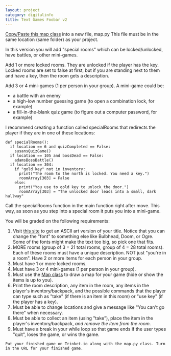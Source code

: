 ```yaml
---
layout: project
category: digitalinfo
title: Text Games Foobar v2
---
```


[Copy/Paste this map class](https://raw.githubusercontent.com/ohiofi/Python-map/master/map.py) into a new file, map.py
This file must be in the same location (same folder) as your project.

In this version you will add "special rooms" which can be locked/unlocked, have battles, or other mini-games.

Add 1 or more locked rooms. They are unlocked if the player has the key. Locked rooms are set to false at first, but if you are standing next to them and have a key, then the room gets a description.

Add 3 or 4 mini-games (1 per person in your group). A mini-game could be:
  - a battle with an enemy
  - a high-low number guessing game (to open a combination lock, for example)
  - a fill-in-the-blank quiz game (to figure out a computer password, for example)

I recommend creating a function called specialRooms that redirects the player if they are in one of these locations:
```
def specialRooms():
  if location == 6 and quizCompleted == False:
    susansQuizGame()
  if location == 105 and bossDead == False:
    adamsBossBattle()
  if location == 304:
    if "gold key" not in inventory:
      print("The room to the north is locked. You need a key.")
      roomArray[303] = False
    else:
      print("You use to gold key to unlock the door.")
      roomArray[303] = "The unlocked door leads into a small, dark hallway"

```
Call the specialRooms function in the main function right after move. This way, as soon as you step into a special room it puts you into a mini-game.

You will be graded on the following requirements:

1. Visit [this site](http://patorjk.com/software/taag/#p=display&f=ANSI%20Shadow&t=Game%20Title) to get an ASCII art version of your title. Notice that you can change the "font" to something else like Bulbhead, Doom, or Ogre. Some of the fonts might make the text too big, so pick one that fits.
1. MORE rooms (group of 3 = 21 total rooms, group of 4 = 28 total rooms). Each of these rooms must have a unique description. NOT just "you're in a room". Have 2 or more items for each person in your group.
1. Must have 1 or more locked rooms.
1. Must have 3 or 4 mini-games (1 per person in your group).
1. Must use the [Map class](https://raw.githubusercontent.com/ohiofi/Python-map/master/map.py) to draw a map for your game (hide or show the items is up to you).
1. Print the room description, any item in the room, any items in the player's inventory/backpack, and the possible commands that the player can type such as "take" (if there is an item in this room) or "use key" (if the player has a key).
1. Must be able to change locations and give a message like "You can't go there" when necessary.
1. Must be able to collect an item (using "take"), place the item in the player's inventory/backpack, *and remove the item from the room*.
1. Must have a break in your while loop so that game ends if the user types "quit", loses the game, or wins the game.

``` Put your finished game on Trinket.io along with the map.py class. Turn in the URL for your finished game. ```

